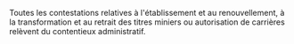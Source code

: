 Toutes les contestations relatives à l'établissement
et au renouvellement, à la transformation et au retrait des titres
miniers ou autorisation de carrières relèvent du contentieux
administratif.